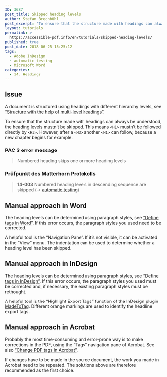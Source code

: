 ```yaml
---
ID: 3687
post_title: Skipped heading levels
author: Stefan Brechbühl
post_excerpt: 'To ensure that the structure made with headings can always be understood, the heading levels mustn’t be skipped. This means <H1> mustn’t be followed directly by <H3>. However, after a <H3> another <H1> can follow, because a new chapter begins for example.'
layout: tutorials
permalink: >
  https://accessible-pdf.info/en/tutorials/skipped-heading-levels/
published: true
post_date: 2018-06-25 15:25:12
tags:
  - Adobe InDesign
  - automatic testing
  - Microsoft Word
categories:
  - 14. Headings
---
```

## Issue

A document is structured using headings with different hierarchy levels, see [“Structure with the help of multi-level headings”][1].

To ensure that the structure made with headings can always be understood, the heading levels mustn’t be skipped. This means `<H1>` mustn’t be followed directly by `<H3>`. However, after a `<H3>` another `<H1>` can follow, because a new chapter begins for example.

### PAC 3 error message

> Numbered heading skips one or more heading levels

### Prüfpunkt des Matterhorn Protokolls

> **14-003** Numbered heading levels in descending sequence are skipped (→ [automatic testing][2])

## Manual approach in Word

The heading levels can be determined using paragraph styles, see [“Define tags in Word”][3]. If this error occurs, the paragraph styles you used need to be corrected.

A helpful tool is the “Navigation Pane”. If it’s not visible, it can be activated in the “View” menu. The indentation can be used to determine whether a heading level has been skipped.

## Manual approach in InDesign

The heading levels can be determined using paragraph styles, see [“Define tags in InDesign”][4]. If this error occurs, the paragraph styles you used must be corrected and, if necessary, the existing paragraph styles must be rethought.

A helpful tool is the “Highlight Export Tags” function of the InDesign plugin [MadeToTag][5]. Different orange markings are used to identify the headline export tags.

## Manual approach in Acrobat

Probably the most time-consuming and error-prone way is to make corrections in the PDF, using the “Tags” navigation pane of Acrobat. See also [“Change PDF tags in Acrobat”][6].

If changes have to be made in the source document, the work you made in Acrobat need to be repeated. The solutions above are therefore recommended as the first choice.

 [1]: https://accessible-pdf.info/en/basics/structure-with-the-help-of-multi-level-headings/
 [2]: https://accessible-pdf.info/en/tag/automatic-testing/
 [3]: https://accessible-pdf.info/en/basics/define-tags-in-word/
 [4]: https://accessible-pdf.info/en/basics/define-tags-in-indesign/
 [5]: https://www.axaio.com/doku.php/en:products:madetotag
 [6]: https://accessible-pdf.info/en/basics/change-pdf-tags-in-acrobat/